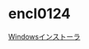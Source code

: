 # encl0124
[Windowsインストーラ](https://github.com/hgiuuu/encl0124/blob/main/dist/spa_encl%20Setup%201.0.0.exe)

